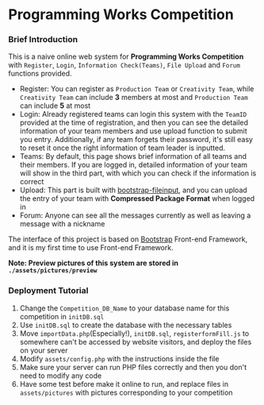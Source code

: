 # Programming Works Competition

### Brief Introduction

This is a naive online web system for **Programming Works Competition** with `Register`, `Login`, `Information Check(Teams)`, `File Upload` and `Forum` functions provided.

- Register: You can register as `Production Team` or `Creativity Team`, while `Creativity Team` can include **3** members at most and `Production Team` can include **5** at most
- Login: Already registered teams can login this system with the `TeamID` provided at the time of registration, and then you can see the detailed information of your team members and use upload function to submit you entry. Additionally, if any team forgets their password, it's still easy to reset it once the right information of team leader is inputted.
- Teams: By default, this page shows brief information of all teams and their members. If you are logged in, detailed information of your team will show in the third part, with which you can check if the information is correct
- Upload: This part is built with [bootstrap-fileinput](https://github.com/kartik-v/bootstrap-fileinput), and you can upload the entry of your team with **Compressed Package Format** when logged in
- Forum: Anyone can see all the messages currently as well as leaving a message with a nickname

The interface of this project is based on [Bootstrap](http://getbootstrap.com/) Front-end Framework, and it is my first time to use Front-end Framework.

**Note: Preview pictures of this system are stored in `./assets/pictures/preview`**

### Deployment Tutorial
1. Change the `Competition_DB_Name` to your database name for this competition in `initDB.sql`
2. Use `initDB.sql` to create the database with the necessary tables
3. Move `importData.php`(Especially!), `initDB.sql`, `registerformFill.js` to somewhere can't be accessed by website visitors, and deploy the files on your server
4. Modify `assets/config.php` with the instructions inside the file
5. Make sure your server can run PHP files correctly and then you don't need to modify any code
6. Have some test before make it online to run, and replace files in `assets/pictures` with pictures corresponding to your competition

